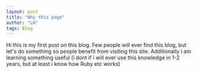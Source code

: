```yaml
---
layout: post
title: "Why this page"
author: "LH"
tags: Blog
---
```


Hi this is my first post on this blog. Few people will ever find this blog, but let's do something so people benefit from visiting this site. Additionally i am learning something useful (i dont if i will ever use this knowledge in 1-2 years, but at least i know how Ruby etc works)

